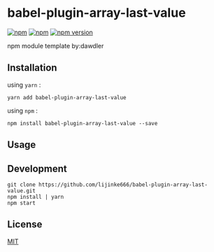 # babel-plugin-array-last-value

[![npm](https://img.shields.io/npm/dm/babel-plugin-array-last-value.svg?style=flat-square)](https://www.npmjs.com/package/babel-plugin-array-last-value)
[![npm](https://img.shields.io/npm/l/babel-plugin-array-last-value.svg?style=flat-square)](https://www.npmjs.com/package/babel-plugin-array-last-value)
[![npm version](https://img.shields.io/npm/v/babel-plugin-array-last-value.svg?style=flat-square)](https://badge.fury.io/js/babel-plugin-array-last-value)

npm module template by:dawdler

## Installation

using `yarn` :

```
yarn add babel-plugin-array-last-value
```

using `npm` :

```
npm install babel-plugin-array-last-value --save
```

## Usage


## Development

```
git clone https://github.com/lijinke666/babel-plugin-array-last-value.git
npm install | yarn
npm start
```

## License

[MIT](https://github.com/$babel-plugin-array-last-value/blob/master/LICENCE)
